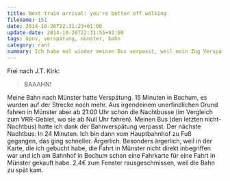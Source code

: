 ```yaml
---
title: Next train arrival: you're better off walking
filename: 151
date: 2014-10-26T22:31:23+01:00
update-date: 2014-10-26T22:31:55+01:00
tags: öpnv, verspätung, münster, bahn
category: rant
summary: Ich habe mal wieder meinen Bus verpasst, weil mein Zug Verspätung hatte.
---
```

Frei nach J.T. Kirk: 

> BAAAHN!

Meine Bahn nach Münster hatte Verspätung. 15 Minuten in Bochum, es wurden auf der Strecke noch mehr. Aus irgendeinem unerfindlichen Grund
 fahren in Münster aber ab 21:00 Uhr schon die Nachtbusse (im Vergleich zum VRR\-Gebiet, wo sie ab Null Uhr fahren). Meinen Bus (den letzten nicht\-Nachtbus) hatte ich dank der Bahnverspätung verpasst. Der nächste Nachtbus: In 24 Minuten. Ich bin dann vom Hauptbahnhof zu Fuß gegangen, das ging schneller. Ärgerlich. Besonders ärgerlich, weil in der Karte, die ich gebucht habe, die Fahrt in Münster nicht direkt inbegriffen war und ich am Bahnhof in Bochum schon eine Fahrkarte für eine Fahrt in Münster gekauft habe. 2,4€ zum Fenster rausgeschmissen, weil die Bahn zu spät kam.
